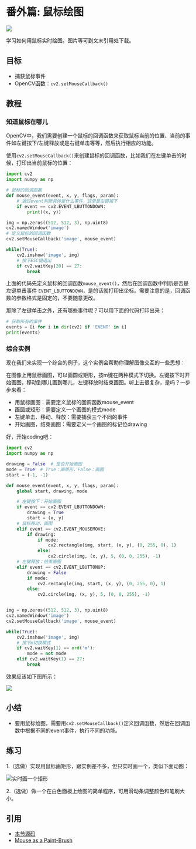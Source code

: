# 番外篇: 鼠标绘图

![](http://cos.codec.wang/cv2_live_draw_rectangle.gif)

学习如何用鼠标实时绘图。图片等可到文末引用处下载。

## 目标

* 捕获鼠标事件
* OpenCV函数：`cv2.setMouseCallback()`

## 教程

### 知道鼠标在哪儿

OpenCV中，我们需要创建一个鼠标的回调函数来获取鼠标当前的位置、当前的事件如左键按下/左键释放或是右键单击等等，然后执行相应的功能。

使用`cv2.setMouseCallback()`来创建鼠标的回调函数，比如我们在左键单击的时候，打印出当前鼠标的位置：

```python
import cv2
import numpy as np

# 鼠标的回调函数
def mouse_event(event, x, y, flags, param):
    # 通过event判断具体是什么事件，这里是左键按下
    if event == cv2.EVENT_LBUTTONDOWN:
        print((x, y))

img = np.zeros((512, 512, 3), np.uint8)
cv2.namedWindow('image')
# 定义鼠标的回调函数
cv2.setMouseCallback('image', mouse_event)

while(True):
    cv2.imshow('image', img)
    # 按下ESC键退出
    if cv2.waitKey(20) == 27:
        break
```

上面的代码先定义鼠标的回调函数`mouse_event()`，然后在回调函数中判断是否是左键单击事件 `EVENT_LBUTTONDOWN`，是的话就打印出坐标。需要注意的是，回调函数的参数格式是固定的，不要随意更改。

那除了左键单击之外，还有哪些事件呢？可以用下面的代码打印出来：

```python
# 获取所有的事件
events = [i for i in dir(cv2) if 'EVENT' in i]
print(events)
```

### 综合实例

现在我们来实现一个综合的例子，这个实例会帮助你理解图像交互的一些思想：

在图像上用鼠标画图，可以画圆或矩形，按m键在两种模式下切换。左键按下时开始画图，移动到哪儿画到哪儿，左键释放时结束画图。听上去很复杂，是吗？一步步来看：

* 用鼠标画图：需要定义鼠标的回调函数mouse\_event
* 画圆或矩形：需要定义一个画图的模式mode
* 左键单击、移动、释放：需要捕获三个不同的事件
* 开始画图，结束画图：需要定义一个画图的标记位drawing

好，开始coding吧：

```python
import cv2
import numpy as np

drawing = False  # 是否开始画图
mode = True  # True：画矩形，False：画圆
start = (-1, -1)

def mouse_event(event, x, y, flags, param):
    global start, drawing, mode

    # 左键按下：开始画图
    if event == cv2.EVENT_LBUTTONDOWN:
        drawing = True
        start = (x, y)
    # 鼠标移动，画图
    elif event == cv2.EVENT_MOUSEMOVE:
        if drawing:
            if mode:
                cv2.rectangle(img, start, (x, y), (0, 255, 0), 1)
            else:
                cv2.circle(img, (x, y), 5, (0, 0, 255), -1)
    # 左键释放：结束画图
    elif event == cv2.EVENT_LBUTTONUP:
        drawing = False
        if mode:
            cv2.rectangle(img, start, (x, y), (0, 255, 0), 1)
        else:
            cv2.circle(img, (x, y), 5, (0, 0, 255), -1)


img = np.zeros((512, 512, 3), np.uint8)
cv2.namedWindow('image')
cv2.setMouseCallback('image', mouse_event)

while(True):
    cv2.imshow('image', img)
    # 按下m切换模式
    if cv2.waitKey(1) == ord('m'):
        mode = not mode
    elif cv2.waitKey(1) == 27:
        break
```

效果应该如下图所示：

![](http://cos.codec.wang/cv2_mouse_drawing_rectangle_circle.jpg)

## 小结

* 要用鼠标绘图，需要用`cv2.setMouseCallback()`定义回调函数，然后在回调函数中根据不同的event事件，执行不同的功能。

## 练习

1.（选做）实现用鼠标画矩形，跟实例差不多，但只实时画一个，类似下面动图：

![&#x5B9E;&#x65F6;&#x753B;&#x4E00;&#x4E2A;&#x77E9;&#x5F62;](http://cos.codec.wang/cv2_live_draw_rectangle.gif)

2.（选做）做一个在白色面板上绘图的简单程序，可用滑动条调整颜色和笔刷大小。

## 引用

* [本节源码](https://github.com/codecwang/OpenCV-Python-Tutorial/tree/master/Extra-06-Drawing-with-Mouse)
* [Mouse as a Paint-Brush](http://opencv-python-tutroals.readthedocs.io/en/latest/py_tutorials/py_gui/py_mouse_handling/py_mouse_handling.html)

